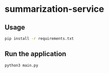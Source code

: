 # summarization-service

## Usage
```bash
pip install -r requirements.txt
```

## Run the application
```bash
python3 main.py 
```